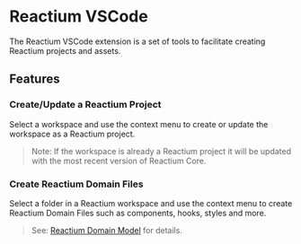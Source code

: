 # Reactium VSCode

The Reactium VSCode extension is a set of tools to facilitate creating Reactium projects and assets.

## Features

### Create/Update a Reactium Project

Select a workspace and use the context menu to create or update the workspace as a Reactium project.

> Note: If the workspace is already a Reactium project it will be updated with the most recent version of Reactium Core.

### Create Reactium Domain Files

Select a folder in a Reactium workspace and use the context menu to create Reactium Domain Files such as components, hooks, styles and more.

> See: [Reactium Domain Model](https://docs.reactium.io/reactium/domain) for details.
